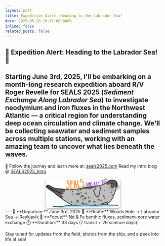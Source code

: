 ```yaml
---
layout: post
title: Expedition Alert: Heading to the Labrador Sea!
date: 2025-05-20 16:11:00-0400
inline: false
related_posts: false
---
```

 🌊 **Expedition Alert: Heading to the Labrador Sea! 🧭**
---
Starting **June 3rd, 2025**, I'll be embarking on a month-long research expedition aboard R/V Roger Revelle for **SEALS 2025** (*Sediment Exchange Along Labrador Sea*) to investigate neodymium and iron fluxes in the Northwest Atlantic — a critical region for understanding deep ocean circulation and climate change.
We'll be collecting seawater and sediment samples across multiple stations, working with an amazing team to uncover what lies beneath the waves.
---

🧭 Follow the journey and learn more at: [seals2025.com](https://seals2025.com)
Read my intro blog @ [SEALS2025_Intro](https://frozenarchives.github.io/blog/2025/seals25/)
<div style="display: flex; justify-content: center; align-items: center; gap: 10px; margin-top: 1em;">
      <a href="https://seals2025.com" target="_blank">
        <img src="/assets/img/seals-logo.png" alt="seals-logo" style="width: 240px; box-shadow: 0 4px 8px rgba(0, 0, 0, 0.3); border-radius: 8px;">
      </a>
</div>
---
📅 **Departure:** June 3rd, 2025
📍 **Route:** Woods Hole → Labrador Sea → Reykjavik  
🧪 **Focus:** Nd & Fe benthic fluxes, sediment-pore water exchange  
⏱️ **Duration:** 33 days (7 transit + 26 science days).

Stay tuned for updates from the field, photos from the ship, and a peek into life at sea!
